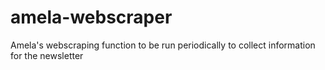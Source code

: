 # amela-webscraper
Amela's webscraping function to be run periodically to collect information for the newsletter

